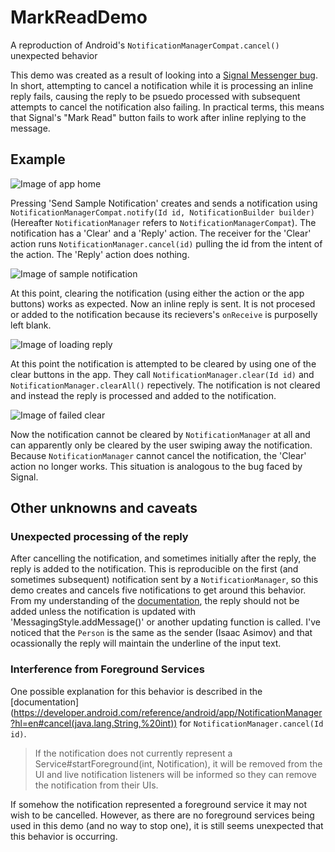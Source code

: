 # MarkReadDemo
A reproduction of Android's `NotificationManagerCompat.cancel()` unexpected behavior

This demo was created as a result of looking into a [Signal Messenger bug](https://github.com/signalapp/Signal-Android/issues/9410). 
In short, attempting  to cancel a notification while it is processing an inline reply fails, 
causing the reply to be psuedo processed with subsequent attempts to cancel the notification also failing. 
In practical terms, this means that Signal's "Mark Read" button fails to work after inline replying to the message. 

## Example
![Image of app home](images/home.png)

Pressing 'Send Sample Notification' creates and sends a notification using `NotificationManagerCompat.notify(Id id, NotificationBuilder builder)` 
(Hereafter `NotificationManager` refers to `NotificationManagerCompat`).
The notification has a 'Clear' and a 'Reply' action. 
The receiver for the 'Clear' action runs `NotificationManager.cancel(id)` pulling the id from the intent of the action. The 'Reply' action does nothing. 

![Image of sample notification](images/sample.png)

At this point, clearing the notification (using either the action or the app buttons) works as expected. 
Now an inline reply is sent. It is not procesed or added to the notification because its recievers's `onReceive` is purposelly left blank. 

![Image of loading reply](images/reply.png)

At this point the notification is attempted to be cleared by using one of the clear buttons in the app. 
They call `NotificationManager.clear(Id id)` and `NotificationManager.clearAll()` repectively. 
The notification is not cleared and instead the reply is processed and added to the notification. 

![Image of failed clear](images/clear.png)

Now the notification cannot be cleared by `NotificationManager` at all and can apparently only be cleared by the user swiping away the notification. 
Because `NotificationManager` cannot cancel the notification, the 'Clear' action no longer works. This situation is analogous to the bug faced by Signal. 

## Other unknowns and caveats

### Unexpected processing of the reply
After cancelling the notification, and sometimes initially after the reply, the reply is added to the notification. 
This is reproducible on the first (and sometimes subsequent) notification sent by a `NotificationManager`, 
so this demo creates and cancels five notifications to get around this behavior.
From my understanding of the [documentation](https://developer.android.com/training/notify-user/build-notification#messaging-best-practices), 
the reply should not be added unless the notification is updated with 'MessagingStyle.addMessage()' or another updating function is called. 
I've noticed that the `Person` is the same as the sender (Isaac Asimov) and that ocassionally the reply will maintain the underline of the input text. 

### Interference from Foreground Services
One possible explanation for this behavior is described in the [documentation]
(https://developer.android.com/reference/android/app/NotificationManager?hl=en#cancel(java.lang.String,%20int)) for `NotificationManager.cancel(Id id)`.

> If the notification does not currently represent a Service#startForeground(int, Notification), 
> it will be removed from the UI and live notification listeners will be informed so they can remove the notification from their UIs.

If somehow the notification represented a foreground service it may not wish to be cancelled. 
However, as there are no foreground services being used in this demo (and no way to stop one), it is still seems unexpected that this behavior is occurring. 

